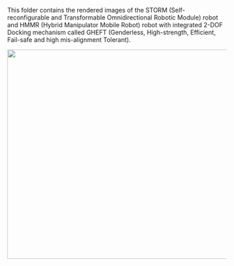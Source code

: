This folder contains the rendered images of the STORM (Self-reconfigurable and Transformable Omnidirectional Robotic Module) robot and HMMR (Hybrid Manipulator Mobile Robot) robot with integrated 2-DOF Docking mechanism called GHEFT (Genderless, High-strength, Efficient, Fail-safe and high mis-alignment Tolerant).

<p align="center">
  <img width="640" height="480" src="https://user-images.githubusercontent.com/50490953/59300464-450f7980-8c5d-11e9-9952-f84d708b4297.png">
</p>
